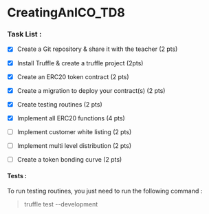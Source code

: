 # CreatingAnICO_TD8


### Task List : 

- [x] Create a Git repository & share it with the teacher (2 pts)
- [x] Install Truffle & create a truffle project (2pts)
- [x] Create an ERC20 token contract (2 pts) 
- [x] Create a migration to deploy your contract(s) (2 pts)
- [x] Create testing routines (2 pts)
- [x] Implement all ERC20 functions (4 pts) 
- [ ] Implement customer white listing (2 pts)
- [ ] Implement multi level distribution (2 pts)
- [ ] Create a token bonding curve (2 pts)



#### Tests : 

To run testing routines, you just need to run the following command :
> truffle test --development 
